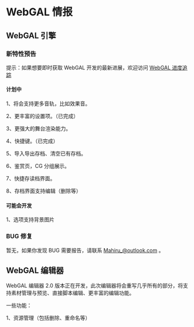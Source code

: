 # WebGAL 情报

## WebGAL 引擎

### 新特性预告

提示：如果想要即时获取 WebGAL 开发的最新进展，欢迎访问 [WebGAL 进度追踪](https://github.com/MakinoharaShoko/WebGAL/projects/1)

#### 计划中

1、将会支持更多音轨，比如效果音。

2、更丰富的设置项。（已完成）

3、更强大的舞台渲染能力。

4、快捷键。（已完成）

5、导入导出存档、清空已有存档。

6、鉴赏页，CG 分组展示。

7、快捷存读档界面。

8、存档界面支持编辑（删除等）


#### 可能会开发

1、选项支持背景图片

### BUG 修复

暂无，如果你发现 BUG 需要报告，请联系 Mahiru_@outlook.com 。

## WebGAL 编辑器

WebGAL 编辑器 2.0 版本正在开发，此次编辑器将会重写几乎所有的部分，将支持素材管理与预览、直接脚本编辑、更丰富的编辑功能。

一些功能：

1、资源管理（包括删除、重命名等）
